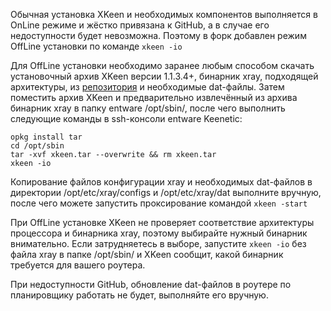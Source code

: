 Обычная установка XKeen и необходимых компонентов выполняется в OnLine режиме и жёстко привязана к GitHub, а в случае его недоступности будет невозможна. Поэтому в форк добавлен режим OffLine установки по команде `xkeen -io`

Для OffLine установки необходимо заранее любым способом скачать установочный архив XKeen версии 1.1.3.4+, бинарник xray, подходящей архитектуры, из [репозитория](https://github.com/XTLS/Xray-core/releases/latest) и необходимые dat-файлы. Затем поместить архив XKeen и предварительно извлечённый из архива бинарник xray в папку entware /opt/sbin/, после чего выполнить следующие команды в ssh-консоли entware Keenetic:

```
opkg install tar
cd /opt/sbin
tar -xvf xkeen.tar --overwrite && rm xkeen.tar
xkeen -io
```

Копирование файлов конфигурации xray и необходимых dat-файлов в директории /opt/etc/xray/configs и /opt/etc/xray/dat выполните вручную, после чего можете запустить проксирование командой `xkeen -start`

При OffLine установке XKeen не проверяет соответствие архитектуры процессора и бинарника xray, поэтому выбирайте нужный бинарник внимательно. Если затрудняетесь в выборе, запустите `xkeen -io` без файла xray в папке /opt/sbin/ и XKeen сообщит, какой бинарник требуется для вашего роутера.

При недоступности GitHub, обновление dat-файлов в роутере по планировщику работать не будет, выполняйте его вручную.
